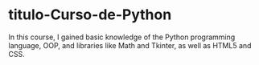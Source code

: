 # titulo-Curso-de-Python
In this course, I gained basic knowledge of the Python programming language, OOP, and libraries like Math and Tkinter, as well as HTML5 and CSS.
